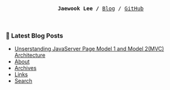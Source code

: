 <p><pre align="center">
<strong>Jaewook Lee /</strong> <a href="https://medium.com/@jaewook.lee1618">Blog</a> / <a href="https://github.com/lee-jaewook">GitHub</a></pre></p>

<br>

### 📕 Latest Blog Posts 
<!-- BLOG-POST-LIST:START -->
- [Unserstanding JavaServer Page Model 1 and Model 2&lpar;MVC&rpar; Architecture](https://lee-jaewook.github.io/p/mvc-architecture/)
- [About](https://lee-jaewook.github.io/about/)
- [Archives](https://lee-jaewook.github.io/archives/)
- [Links](https://lee-jaewook.github.io/links/)
- [Search](https://lee-jaewook.github.io/search/)
<!-- BLOG-POST-LIST:END --><br>
